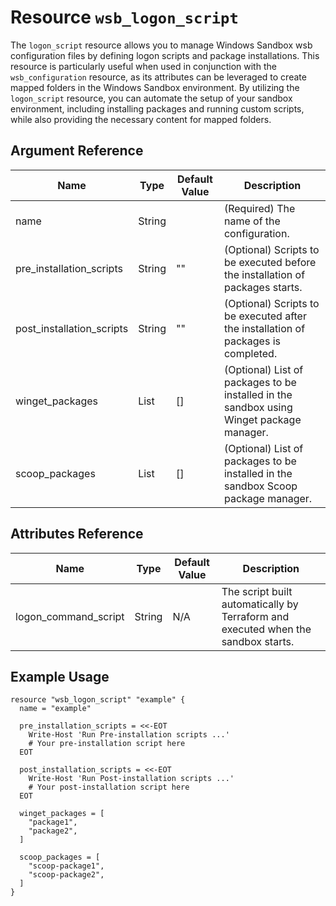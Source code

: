# Resource `wsb_logon_script`

The `logon_script` resource allows you to manage Windows Sandbox wsb configuration files by defining logon scripts and package installations. This resource is particularly useful when used in conjunction with the `wsb_configuration` resource, as its attributes can be leveraged to create mapped folders in the Windows Sandbox environment. By utilizing the `logon_script` resource, you can automate the setup of your sandbox environment, including installing packages and running custom scripts, while also providing the necessary content for mapped folders.


## Argument Reference

| Name | Type | Default Value | Description |
|------|------|---------------|-------------|
| name | String |  | (Required) The name of the configuration. |
| pre_installation_scripts | String | "" | (Optional) Scripts to be executed before the installation of packages starts. |
| post_installation_scripts | String | "" | (Optional) Scripts to be executed after the installation of packages is completed. |
| winget_packages | List<String> | [] | (Optional) List of packages to be installed in the sandbox using Winget package manager. |
| scoop_packages | List<String> | [] | (Optional) List of packages to be installed in the sandbox Scoop package manager. |

## Attributes Reference

| Name | Type | Default Value | Description |
|------|------|---------------|-------------|
| logon_command_script | String | N/A | The script built automatically by Terraform and executed when the sandbox starts. |

## Example Usage

```hcl
resource "wsb_logon_script" "example" {
  name = "example"

  pre_installation_scripts = <<-EOT
    Write-Host 'Run Pre-installation scripts ...'
    # Your pre-installation script here
  EOT

  post_installation_scripts = <<-EOT
    Write-Host 'Run Post-installation scripts ...'
    # Your post-installation script here
  EOT

  winget_packages = [
    "package1",
    "package2",
  ]

  scoop_packages = [
    "scoop-package1",
    "scoop-package2",
  ]
}
```